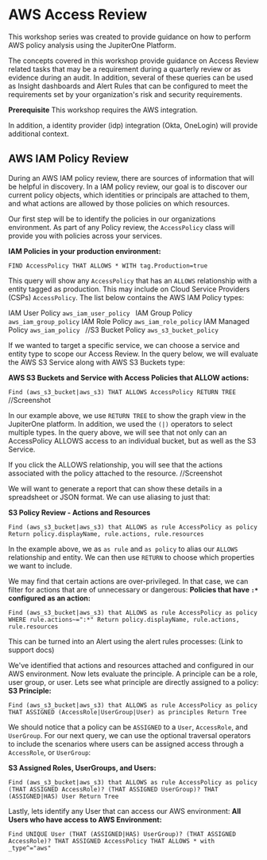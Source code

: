# AWS Access Review

This workshop series was created to provide guidance on how to perform AWS policy analysis using the JupiterOne Platform. 

The concepts covered in this workshop provide guidance on Access Review related tasks that may be a requirement during a quarterly review or as evidence during an audit. In addition, several of these queries can be used as Insight dashboards and Alert Rules that can be configured to meet the requirements set by your organization's risk and security requirements.

**Prerequisite**
This workshop requires the AWS integration.

In addition, a identity provider (idp) integration (Okta, OneLogin) will provide additional context.

## AWS IAM Policy Review

During an AWS IAM policy review, there are sources of information that will be helpful in discovery. In a IAM policy review, our goal is to discover our current policy objects, which identities or principals are attached to them, and what actions are allowed by those policies on which resources. 

Our first step will be to identify the policies in our organizations environment. As part of any Policy review, the `AccessPolicy` class will provide you with policies across your services. 

**IAM Policies in your production environment:**

```FIND AccessPolicy THAT ALLOWS * WITH tag.Production=true```

This query will show any `AccessPolicy` that has an `ALLOWS` relationship with a entity tagged as production. This may include on Cloud Service Providers (CSPs) `AccessPolicy`. The list below contains the AWS IAM Policy types:

IAM User Policy     `aws_iam_user_policy `
IAM Group Policy    `aws_iam_group_policy`
IAM Role Policy     `aws_iam_role_policy`
IAM Managed Policy  `aws_iam_policy `
//S3 Bucket Policy    `aws_s3_bucket_policy`

If we wanted to target a specific service, we can choose a service and entity type to scope our Access Review. In the query below, we will evaluate the AWS S3 Service along with AWS S3 Buckets type:

**AWS S3 Buckets and Service with Access Policies that ALLOW actions:**

```Find (aws_s3_bucket|aws_s3) THAT ALLOWS AccessPolicy RETURN TREE```
//Screenshot

In our example above, we use `RETURN TREE` to show the graph view in the JupiterOne platform. In addition, we used the `(|)` operators to select multiple types. In the query above, we will see that not only can an AccessPolicy ALLOWS access to an individual bucket, but as well as the S3 Service.

If you click the ALLOWS relationship, you will see that the actions associated with the policy attached to the resource. 
//Screenshot

We will want to generate a report that can show these details in a spreadsheet or JSON format. We can use aliasing to just that:

**S3 Policy Review - Actions and Resources**

```Find (aws_s3_bucket|aws_s3) that ALLOWS as rule AccessPolicy as policy Return policy.displayName, rule.actions, rule.resources```

In the example above, we as `as rule` and `as policy` to alias our `ALLOWS` relationship and entity. We can then use `RETURN` to choose which properties we want to include.

We may find that certain actions are over-privileged. In that case, we can filter for actions that are of unnecessary or dangerous:
**Policies that have `:*` configured as an action:**

```Find (aws_s3_bucket|aws_s3) that ALLOWS as rule AccessPolicy as policy WHERE rule.actions~=":*" Return policy.displayName, rule.actions, rule.resources```

This can be turned into an Alert using the alert rules processes: (Link to support docs)

We've identified that actions and resources attached and configured in our AWS environment. Now lets evaluate the principle. A principle can be a role, user group, or user. Lets see what principle are directly assigned to a policy:
**S3 Principle:**

```Find (aws_s3_bucket|aws_s3) that ALLOWS as rule AccessPolicy as policy THAT ASSIGNED (AccessRole|UserGroup|User) as principles Return Tree```

We should notice that a policy can be `ASSIGNED` to a `User`, `AccessRole`, and `UserGroup`. For our next query, we can use the optional traversal operators to include the scenarios where users can be assigned access through a `AccessRole`, or `UserGroup`:

**S3 Assigned Roles, UserGroups, and Users:**

```Find (aws_s3_bucket|aws_s3) that ALLOWS as rule AccessPolicy as policy (THAT ASSIGNED AccessRole)? (THAT ASSIGNED UserGroup)? THAT (ASSIGNED|HAS) User Return Tree```

Lastly, lets identify any User that can access our AWS environment:
**All Users who have access to AWS Environment:** 

```Find UNIQUE User (THAT (ASSIGNED|HAS) UserGroup)? (THAT ASSIGNED AccessRole)? THAT ASSIGNED AccessPolicy THAT ALLOWS * with _type^="aws"```
